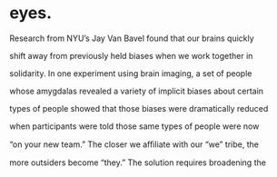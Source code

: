 # eyes.

Research from NYU’s Jay Van Bavel found that our brains quickly

shift away from previously held biases when we work together in

solidarity. In one experiment using brain imaging, a set of people

whose amygdalas revealed a variety of implicit biases about certain

types of people showed that those biases were dramatically reduced

when participants were told those same types of people were now

“on your new team.” The closer we aﬃliate with our “we” tribe, the

more outsiders become “they.” The solution requires broadening the